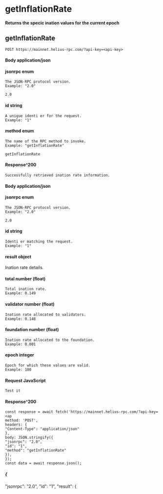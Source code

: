 # getInflationRate

#### Returns the specic ination values for the current epoch

## getInflationRate

```
POST https://mainnet.helius-rpc.com/?api-key=<api-key>
```
#### Body application/json

#### jsonrpc enum

```
The JSON-RPC protocol version.
Example: "2.0"
```
```
2.0
```
#### id string

```
A unique identi er for the request.
Example: "1"
```
#### method enum

```
The name of the RPC method to invoke.
Example: "getInflationRate"
```
```
getInflationRate
```
#### Response^200

```
Successfully retrieved ination rate information.
```
#### Body application/json

#### jsonrpc enum

```
The JSON-RPC protocol version.
Example: "2.0"
```
```
2.0
```
#### id string

```
Identi er matching the request.
Example: "1"
```
#### result object


Ination rate details.

#### total number (float)

```
Total ination rate.
Example: 0.149
```
#### validator number (float)

```
Ination rate allocated to validators.
Example: 0.148
```
#### foundation number (float)

```
Ination rate allocated to the foundation.
Example: 0.001
```
#### epoch integer

```
Epoch for which these values are valid.
Example: 100
```
#### Request JavaScript

```
Test it
```
#### Response^200

```
const response = await fetch('https://mainnet.helius-rpc.com/?api-key=<ap
method: 'POST',
headers: {
"Content-Type": "application/json"
},
body: JSON.stringify({
"jsonrpc": "2.0",
"id": "1",
"method": "getInflationRate"
}),
});
const data = await response.json();
```

##### {

"jsonrpc": "2.0",
"id": "1",
"result": {